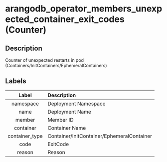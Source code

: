 # arangodb_operator_members_unexpected_container_exit_codes (Counter)

## Description

Counter of unexpected restarts in pod (Containers/InitContainers/EphemeralContainers)

## Labels

|     Label      | Description                                |
|:--------------:|:-------------------------------------------|
|   namespace    | Deployment Namespace                       |
|      name      | Deployment Name                            |
|     member     | Member ID                                  |
|   container    | Container Name                             |
| container_type | Container/InitContainer/EphemeralContainer |
|      code      | ExitCode                                   |
|     reason     | Reason                                     |
